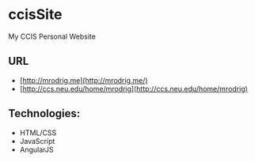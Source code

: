 ccisSite
========

My CCIS Personal Website

## URL
* [http://mrodrig.me](http://mrodrig.me/)
* [http://ccs.neu.edu/home/mrodrig](http://ccs.neu.edu/home/mrodrig)

## Technologies:
* HTML/CSS
* JavaScript
* AngularJS
